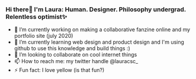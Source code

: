 ### Hi there👋 I'm Laura: Human. Designer. Philosophy undergrad. Relentless optimist✨

<!--
**LauraSinisterra/LauraSinisterra** is a ✨ _special_ ✨ repository because its `README.md` (this file) appears on your GitHub profile.
-->


- 🔭 I’m currently working on making a collaborative fanzine online and my portfolio site (july 2020)
- 🌱 I’m currently learning web design and product design and I'm using github to use this knowledge and build things :)
- 👯 I’m looking to collaborate on cool internet things 
- 📫 How to reach me: my twitter handle @lauracsc_
- ⚡ Fun fact: I love yellow (is that fun?)

